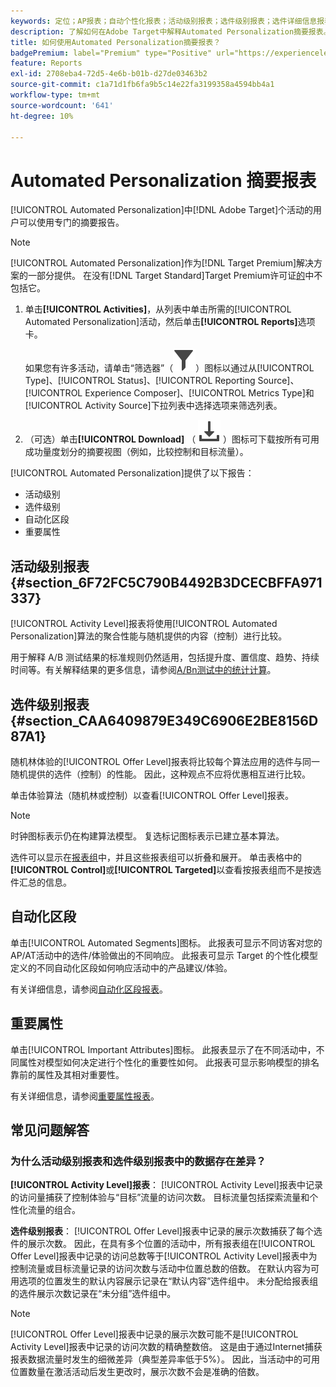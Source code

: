 ```yaml
---
keywords: 定位；AP报表；自动个性化报表；活动级别报表；选件级别报表；选件详细信息报表；常见问题解答
description: 了解如何在Adobe Target中解释Automated Personalization摘要报表。 您可以从此报表切换到自动化区段和重要属性报表。
title: 如何使用Automated Personalization摘要报表？
badgePremium: label="Premium" type="Positive" url="https://experienceleague.adobe.com/docs/target/using/introduction/intro.html?lang=zh-Hans#premium newtab=true" tooltip="查看Target Premium中包含的内容。"
feature: Reports
exl-id: 2708eba4-72d5-4e6b-b01b-d27de03463b2
source-git-commit: c1a71d1fb6fa9b5c14e22fa3199358a4594bb4a1
workflow-type: tm+mt
source-wordcount: '641'
ht-degree: 10%

---
```


# Automated Personalization 摘要报表

[!UICONTROL Automated Personalization]中[!DNL Adobe Target]个活动的用户可以使用专门的摘要报告。

>[!NOTE]
>
>[!UICONTROL Automated Personalization]作为[!DNL Target Premium]解决方案的一部分提供。 在没有[!DNL Target Standard]Target Premium许可证[的](/help/main/c-intro/intro.md#premium)中不包括它。

1. 单击&#x200B;**[!UICONTROL Activities]**，从列表中单击所需的[!UICONTROL Automated Personalization]活动，然后单击&#x200B;**[!UICONTROL Reports]**&#x200B;选项卡。

   如果您有许多活动，请单击“筛选器”（![筛选器图标](/help/main/assets/icons/Filter.svg)）图标以通过从[!UICONTROL Type]、[!UICONTROL Status]、[!UICONTROL Reporting Source]、[!UICONTROL Experience Composer]、[!UICONTROL Metrics Type]和[!UICONTROL Activity Source]下拉列表中选择选项来筛选列表。

1. （可选）单击&#x200B;**[!UICONTROL Download]** （ ![下载图标](/help/main/assets/icons/Download.svg) ）图标可下载按所有可用成功量度划分的摘要视图（例如，比较控制和目标流量）。

[!UICONTROL Automated Personalization]提供了以下报告：

* 活动级别
* 选件级别
* 自动化区段
* 重要属性

## 活动级别报表 {#section_6F72FC5C790B4492B3DCECBFFA971337}

[!UICONTROL Activity Level]报表将使用[!UICONTROL Automated Personalization]算法的聚合性能与随机提供的内容（控制）进行比较。

用于解释 A/B 测试结果的标准规则仍然适用，包括提升度、置信度、趋势、持续时间等。有关解释结果的更多信息，请参阅[A/Bn测试中的统计计算](/help/main/c-reports/statistical-methodology/statistical-calculations.md)。

## 选件级别报表 {#section_CAA6409879E349C6906E2BE8156D87A1}

随机林体验的[!UICONTROL Offer Level]报表将比较每个算法应用的选件与同一随机提供的选件（控制）的性能。 因此，这种观点不应将优惠相互进行比较。

单击体验算法（随机林或控制）以查看[!UICONTROL Offer Level]报表。

>[!NOTE]
>
>时钟图标表示仍在构建算法模型。 复选标记图标表示已建立基本算法。

选件可以显示在[报表组](/help/main/c-activities/t-automated-personalization/offer-reporting-groups-in-automated-personalization.md)中，并且这些报表组可以折叠和展开。 单击表格中的&#x200B;**[!UICONTROL Control]**&#x200B;或&#x200B;**[!UICONTROL Targeted]**&#x200B;以查看按报表组而不是按选件汇总的信息。

## 自动化区段

单击[!UICONTROL Automated Segments]图标。 此报表可显示不同访客对您的AP/AT活动中的选件/体验做出的不同响应。 此报表可显示 Target 的个性化模型定义的不同自动化区段如何响应活动中的产品建议/体验。

有关详细信息，请参阅[自动化区段报表](/help/main/c-reports/c-personalization-insights-reports/automated-segments-report.md)。

## 重要属性

单击[!UICONTROL Important Attributes]图标。 此报表显示了在不同活动中，不同属性对模型如何决定进行个性化的重要性如何。 此报表可显示影响模型的排名靠前的属性及其相对重要性。

有关详细信息，请参阅[重要属性报表](/help/main/c-reports/c-personalization-insights-reports/important-attributes-report.md)。

## 常见问题解答

### 为什么活动级别报表和选件级别报表中的数据存在差异？

**[!UICONTROL Activity Level]报表**： [!UICONTROL Activity Level]报表中记录的访问量捕获了控制体验与“目标”流量的访问次数。 目标流量包括探索流量和个性化流量的组合。

**选件级别报表**： [!UICONTROL Offer Level]报表中记录的展示次数捕获了每个选件的展示次数。 因此，在具有多个位置的活动中，所有报表组在[!UICONTROL Offer Level]报表中记录的访问总数等于[!UICONTROL Activity Level]报表中为控制流量或目标流量记录的访问次数与活动中位置总数的倍数。 在默认内容为可用选项的位置发生的默认内容展示记录在“默认内容”选件组中。 未分配给报表组的选件展示次数记录在“未分组”选件组中。

>[!NOTE]
>
>[!UICONTROL Offer Level]报表中记录的展示次数可能不是[!UICONTROL Activity Level]报表中记录的访问次数的精确整数倍。 这是由于通过Internet捕获报表数据流量时发生的细微差异（典型差异率低于5%）。 因此，当活动中的可用位置数量在激活活动后发生更改时，展示次数不会是准确的倍数。
